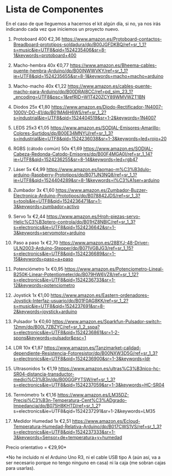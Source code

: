 
# Lista de Componentes

En el caso de que lleguemos a hacernos el kit algún día, si no, ya nos irás indicando cada vez que iniciemos un proyecto nuevo.

1. Protoboard 400 €2,36
https://www.amazon.es/Protoboard-contactos-Breadboard-prototipos-soldadura/dp/B00JGFDKBQ/ref=sr_1_1?s=music&ie=UTF8&qid=1524235406&sr=8-1&keywords=protoboard+400

2. Macho-hembra 40x €0,77
https://www.amazon.es/Bheema-cables-puente-hembra-Arduino/dp/B00INWWVKY/ref=sr_1_1?ie=UTF8&qid=1524235655&sr=8-1&keywords=macho+macho+arduino

3. Macho-macho 40x €1,22
https://www.amazon.es/cables-puente-macho-para-Arduino/dp/B00DRAI8CC/ref=pd_sim_23_1?_encoding=UTF8&psc=1&refRID=W1T420ZCY89WMVWZT1BN

4. Diodos 25x €1,80
https://www.amazon.es/Diodo-Rectificador-1N4007-1000V-DO-41/dp/B01MA6H6WS/ref=sr_1_2?s=industrial&ie=UTF8&qid=1524404519&sr=1-2&keywords=1N4007

5. LEDS 25x3 €1,05
https://www.amazon.es/SODIAL-Emisores-Amarillo-Colores-Surtidos/dp/B00E34MNYU/ref=sr_1_3?s=industrial&ie=UTF8&qid=1524236038&sr=1-3&keywords=led+rojo+20

6. RGBS (cátodo común) 50x €1,69
https://www.amazon.es/SODIAL-Cabeza-Redonda-Catodo-Emisores/dp/B00F4MGA0I/ref=sr_1_14?ie=UTF8&qid=1524236255&sr=8-14&keywords=led+rgb47

7. Láser 5x €4,99
https://www.amazon.es/laomao-m%C3%B3dulo-arduino-Raspberry-Prototipos/dp/B071JN3NQ8/ref=sr_1_1?ie=UTF8&qid=1524404289&sr=8-1&keywords=l%C3%A1ser+arduino

8. Zumbador 3x €1,60
https://www.amazon.es/Zumbador-Buzzer-Electronica-Arduino-Prototipos/dp/B078842JDS/ref=sr_1_3?s=tools&ie=UTF8&qid=1524236471&sr=1-3&keywords=zumbador+activo

9. Servo 1x €2,44
https://www.amazon.es/Hrph-piezas-servo-Helic%C3%B3ptero-controla/dp/B01HZ8NBIC/ref=sr_1_3?s=electronics&ie=UTF8&qid=1524236642&sr=1-3&keywords=servomotor+arduino

10. Paso a paso 1x €2,70
https://www.amazon.es/28BYJ-48-Driver-ULN2003-Arduino-Stepper/dp/B071VGBJG3/ref=sr_1_15?s=electronics&ie=UTF8&qid=1524236689&sr=1-15&keywords=paso+a+paso

11. Potenciómetro 1x €0,95
https://www.amazon.es/Potenciometro-Lineal-B250K-Linear-Potentiometer/dp/B079HW6VZ8/ref=sr_1_12?s=electronics&ie=UTF8&qid=1524236733&sr=1-12&keywords=potenciometro

12. Joystick 1x €1,00
https://www.amazon.es/Eastern-ordenadores-Joystick-Interfaz-usuario/dp/B01F0AG8KK/ref=sr_1_2?s=music&ie=UTF8&qid=1524237691&sr=8-2&keywords=joystick+arduino

13. Pulsador 1x €0,60 
https://www.amazon.es/Sparkfun-Pulsador-switch-12mm/dp/B00L7ZBZYC/ref=sr_1_2_sspa?s=electronics&ie=UTF8&qid=1524236861&sr=1-2-spons&keywords=pulsador&psc=1

14. LDR 10x €1,87
https://www.amazon.es/Tanzimarket-calidad-dependiente-Resistencia-Fotoresistor/dp/B00NXW3D5G/ref=sr_1_3?s=electronics&ie=UTF8&qid=1524236900&sr=1-3&keywords=ldr

15. Ultrasonidos 1x €1,19
https://www.amazon.es/ultras%C3%B3nico-hc-SR04-distancia-transductor-medici%C3%B3n/dp/B00GGPYTSW/ref=sr_1_3?s=electronics&ie=UTF8&qid=1524237059&sr=1-3&keywords=HC-SR04

16. Termómetro 1x €1,16
https://www.amazon.es/LM35DZ-Precisi%C3%B3n-Temperatura-Cent%C3%ADgrado-Impedancia/dp/B075H8KHTD/ref=sr_1_2?
s=electronics&ie=UTF8&qid=1524237291&sr=1-2&keywords=LM35

17. Medidor Humedad 1x €2,51
https://www.amazon.es/Ecloud-Temperatura-Humedad-Relativa-Arduino/dp/B017CWS1VS/ref=sr_1_3?s=electronics&ie=UTF8&qid=1524237333&sr=1-3&keywords=Sensor+de+temperatura+y+humedad

Precio orientativo = €29,90*

*No he incluido ni el Arduino Uno R3, ni el cable USB tipo A (aún así, va a ser necesario porque no tengo ninguno en casa) ni la caja (me sobran cajas para usarlas).










